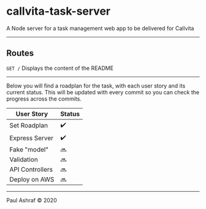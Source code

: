 # callvita-task-server

A Node server for a task management web app to be delivered for Callvita

---

## Routes

`GET /` Displays the content of the README

---

Below you will find a roadplan for the task, with each user story and its current status. This will be updated with every commit so you can check the progress across the commits.

| User Story      | Status             |
| --------------- | ------------------ |
| Set Roadplan    | :heavy_check_mark: |
| Express Server  | :heavy_check_mark: |
| Fake "model"    | :soon:             |
| Validation      | :soon:             |
| API Controllers | :soon:             |
| Deploy on AWS   | :soon:             |

---

Paul Ashraf :copyright: 2020
